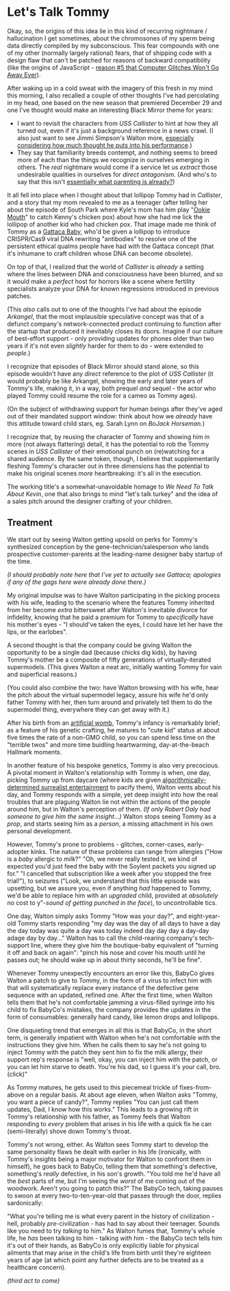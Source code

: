 # Let's Talk Tommy

Okay, so, the origins of this idea lie in this kind of recurring nightmare / hallucination I get sometimes, about the chromosones of my sperm being data directly compiled by my subconscious. This fear compounds with one of my other (normally largely rational) fears, that of shipping code with a design flaw that can't be patched for reasons of backward compatibility (like the origins of JavaScript - [reason #5 that Computer Glitches Won't Go Away Ever][Cracked article]).

[Cracked article]: http://www.cracked.com/article_18808_7-reasons-computer-glitches-wont-go-away-ever.html

After waking up in a cold sweat with the imagery of this fresh in my mind this morning, I also recalled a couple of other thoughts I've had percolating in my head, one based on the new season that premiered December 29 and one I've thought would make an interesting Black Mirror theme for years:

- I want to revisit the characters from *USS Callister* to hint at how they all turned out, even if it's just a background reference in a news crawl. (I also just want to see Jimmi Simpson's Walton more, [especially considering how much thought he puts into his performance][EW interview].)
- They say that familiarity breeds contempt, and nothing seems to breed more of each than the things we recognize in ourselves emerging in others. The *real* nightmare would come if a service let us *extract* those undesirable qualities in ourselves for *direct antagonism*. (And who's to say that this isn't [essentially what parenting is already?][This Be the Verse])

[EW interview]: http://ew.com/tv/2018/01/04/jimmi-simpson-black-mirror-character-theory/
[This Be the Verse]: https://www.poetryfoundation.org/poems/48419/this-be-the-verse

It all fell into place when I thought about that lollipop Tommy had in *Callister*, and a story that my mom revealed to me as a teenager (after telling her about the episode of South Park where Kyle's mom has him play "[Ookie Mouth][]" to catch Kenny's chicken pox) about how she had me lick the lollipop of another kid who had chicken pox. That image made me think of Tommy as a [Gattaca Baby][Designer Babies], who'd be given a lollipop to introduce CRISPR/Cas9 viral DNA rewriting "antibodies" to resolve one of the persistent ethical qualms people have had with the Gattaca concept (that it's inhumane to craft children whose DNA can become obsolete).

[Ookie Mouth]: http://southpark.cc.com/clips/150660/ookie-mouth
[Designer Babies]: http://tvtropes.org/pmwiki/pmwiki.php/Main/DesignerBabies?from=Main.GattacaBabies

On top of that, I realized that the world of *Callister* is *already* a setting where the lines between DNA and consciousness have been blurred, and so it would make a *perfect* host for horrors like a scene where fertility specialists analyze your DNA for known regressions introduced in previous patches.

(This *also* calls out to one of the thoughts I've had about the episode *Arkangel*, that the most implausible speculative concept was that of a defunct company's network-connected product continuing to function after the startup that produced it inevitably closes its doors. Imagine if our culture of best-effort support - only providing updates for phones older than two years if it's not even *slightly* harder for them to do - were extended to *people*.)

I recognize that episodes of Black Mirror should stand alone, so this episode wouldn't have any *direct* reference to the plot of *USS Callister* (it would probably be like Arkangel, showing the early and later years of Tommy's life, making it, in a way, both prequel *and* sequel - the actor who played Tommy could resume the role for a cameo as Tommy ages).

(On the subject of withdrawing support for human beings after they've aged out of their mandated support window: think about how we *already* have this attitude toward child stars, eg. Sarah Lynn on *BoJack Horseman*.)

I recognize that, by reusing the character of Tommy and showing him in more (not always flattering) detail, it has the potential to rob the Tommy scenes in *USS Callister* of their emotional punch on (re)watching for a shared audience. By the same token, though, I believe that supplementarily fleshing Tommy's character out in three dimensions has the potential to make his original scenes *more* heartbreaking: it's all in the execution.

The working title's a somewhat-unavoidable homage to *We Need To Talk About Kevin*, one that also brings to mind "let's talk turkey" and the idea of a sales pitch around the designer crafting of your children.

## Treatment

We start out by seeing Walton getting upsold on perks for Tommy's synthesized conception by the gene-technician/salesperson who lands prospective customer-parents at the leading-name designer baby startup of the time.

*(I should probably note here that I've yet to actually see Gattaca; apologies if any of the gags here were already done there.)*

My original impulse was to have Walton participating in the picking process with his wife, leading to the scenario where the features Tommy inherited from her become *extra* bittersweet after Walton's inevitable divorce for infidelity, knowing that he paid a premium for Tommy to *specifically* have his mother's eyes - "I should've taken the eyes, I could have let her have the lips, or the earlobes".

A second thought is that the company could be giving Walton the opportunity to be a single dad (because chicks dig kids), by having Tommy's mother be a composite of fifty generations of virtually-iterated supermodels. (This gives Walton a neat arc, initially wanting Tommy for vain and superficial reasons.)

(You could also combine the two: have Walton browsing with his wife, hear the pitch about the virtual supermodel legacy, assure his wife he'd only father Tommy with her, then turn around and privately tell them to do the supermodel thing, everywhere they can get away with it.)

After his birth from an [artificial womb][baby in a bottle], Tommy's infancy is remarkably brief; as a feature of his genetic crafting, he matures to "cute kid" status at about five times the rate of a non-GMO child, so you can spend less time on the "terrible twos" and more time buidling heartwarming, day-at-the-beach Hallmark moments.

[baby in a bottle]: https://www.wired.com/2017/04/grow-baby-bottle/

In another feature of his bespoke genetics, Tommy is also very precocious. A pivotal moment in Walton's relationship with Tommy is when, one day, picking Tommy up from daycare (where kids are given [algorithmically-determined surrealist entertainment][Something is wrong on the internet] to pacify them), Walton vents about his day, and Tommy responds with a simple, yet deep insight into how the real troubles that are plaguing Walton lie not within the actions of the people around him, but in Walton's perception of them. *(If only Robert Daly had someone to give him the same insight...)* Walton stops seeing Tommy as a *prop*, and starts seeing him as a *person*, a missing attachment in his own personal development.

[Something is wrong on the internet]: https://medium.com/@jamesbridle/something-is-wrong-on-the-internet-c39c471271d2

However, Tommy's prone to problems - glitches, corner-cases, early-adopter kinks. The nature of these problems can range from allergies ("How is a *baby* allergic to *milk*?" "Oh, we never really tested it, we kind of expected you'd just feed the baby with the Soylent packets you signed up for." "I cancelled that subscription like a week after you stopped the free trial!"), to seizures ("Look, we understand that this little episode was upsetting, but we assure you, even if anything *had* happened to Tommy, we'd be able to replace him with an *upgraded* child, provided at *absolutely* no cost to y"-*sound of getting punched in the face*), to uncontrollable tics. 

One day, Walton simply asks Tommy "How was your day?", and eight-year-old Tommy starts responding "my day was the day of all days to have a day the day today was quite a day was today indeed day day day a day-day adage day by day..." Walton has to call the child-rearing company's tech-support line, where they give him the boutique-baby equivalent of "turning it off and back on again": "pinch his nose and cover his mouth until he passes out; he should wake up in about thirty seconds, he'll be fine".

Whenever Tommy unexpectly encounters an error like this, BabyCo gives Walton a patch to give to Tommy, in the form of a virus to infect him with that will systematically replace every instance of the defective gene sequence with an updated, refined one. After the first time, when Walton tells them that he's not comfortable jamming a virus-filled syringe into his child to fix BabyCo's mistakes, the company provides the updates in the form of consumables: generally hard candy, like lemon drops and lollipops.

One disquieting trend that emerges in all this is that BabyCo, in the short term, is generally impatient with Walton when he's not comfortable with the instructions they give him. When he calls them to say he's not going to inject Tommy with the patch they sent him to fix the milk allergy, their support rep's response is "well, okay, you can inject him with the patch, or you can let him starve to death. You're his dad, so I guess it's your call, bro. (click)"

As Tommy matures, he gets used to this piecemeal trickle of fixes-from-above on a regular basis. At about age eleven, when Walton asks "Tommy, you want a piece of candy?", Tommy replies "You can just call them updates, Dad, I know how this works." This leads to a growing rift in Tommy's relationship with his father, as Tommy feels that Walton responding to *every* problem that arises in his life with a quick fix he can (semi-literally) shove down Tommy's throat.

Tommy's not wrong, either. As Walton sees Tommy start to develop the same personality flaws he dealt with earlier in his life (ironically, with Tommy's insights being a major motivator for Walton to confront them in himself), he goes back to BabyCo, telling them that something's defective, something's *really* defective, in his son's growth. "You told me he'd have all the *best* parts of me, but I'm seeing the *worst* of me coming out of the woodwork. Aren't you going to patch this?" The BabyCo tech, taking pauses to swoon at every two-to-ten-year-old that passes through the door, replies sardonically:

"What you're telling me is what every parent in the history of civilization - hell, probably *pre*-civilization - has had to say about their teenager. Sounds like you need to try *talking* to him." As Walton fumes that, Tommy's whole life, he *has* been talking to him - talking *with* him - the BabyCo tech tells him it's out of their hands, as BabyCo is only explicitly liable for physical ailments that may arise in the child's life from birth until they're eighteen years of age (at which point any further defects are to be treated as a healthcare concern).

*(third act to come)*
